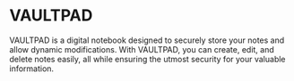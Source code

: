 # VAULTPAD
VAULTPAD is a digital notebook designed to securely store your notes and allow dynamic modifications. With VAULTPAD, you can create, edit, and delete notes easily, all while ensuring the utmost security for your valuable information.
